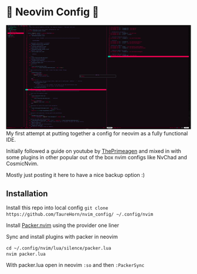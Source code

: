 # 🤖 Neovim Config 🤖
![nvim in action](https://raw.githubusercontent.com/TaureHorn/nvim_config/main/nvim_conf-screenshot.png)
My first attempt at putting together a config for neovim as a fully functional IDE.

Initially followed a guide on youtube by [ThePrimeagen](https://www.youtube.com/watch?v=w7i4amO_zaE&t=151s&pp=ygUNdGhlcHJpbWVhZ2VuIA%3D%3D) and mixed in with some plugins in other popular out of the box nvim configs like NvChad and CosmicNvim.

Mostly just posting it here to have a nice backup option :)

## Installation
Install this repo into local config
`git clone https://github.com/TaureHorn/nvim_config/ ~/.config/nvim`

Install [Packer.nvim](https://github.com/wbthomason/packer.nvim) using the provider one liner

Sync and install plugins with packer in neovim
```
cd ~/.config/nvim/lua/silence/packer.lua
nvim packer.lua
```
With packer.lua open in neovim `:so` and then `:PackerSync`
